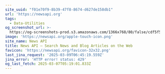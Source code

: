 ```yaml
---
site_uuid: "f01e70f9-8b39-47f8-8674-d627de158db1"
url: 'https://newsapi.org'
tags:
  - Data-Utilities
og_screenshot_url: >-
  https://og-screenshots-prod.s3.amazonaws.com/1366x768/80/false/cdf5f585f827772788f1f43e645167f8b4e0b2d8ba99efa7fab678724aa4560c.jpeg
image: 'https://newsapi.org/apple-touch-icon.png'
site_name: News API
title: News API – Search News and Blog Articles on the Web
favicon: 'https://newsapi.org/favicon-32x32.png'
last_jina_request: '2025-03-09T06:45:19.559Z'
jina_error: 'HTTP error! status: 429'
og_last_fetch: 2025-03-07T05:19:01.833Z
---
```


